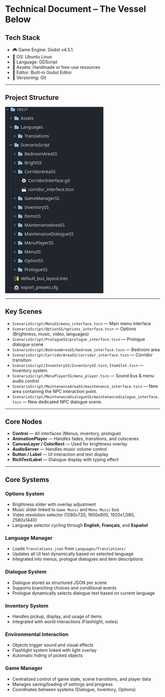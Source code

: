 # Technical Document – The Vessel Below

## Tech Stack

- 🎮 Game Engine: Godot v4.5.1.
- 🐧 OS: Ubuntu Linux
- 📜 Language: GDScript
- 🎨 Assets: Handmade or free-use resources
- 🧠 Editor: Built-in Godot Editor
- 🧬 Versioning: Git

---

## Project Structure

![Image Placeholder – Scene Structure](images/structure_placeholder.png)

---

## Key Scenes

- `ScenarioScript/MenuSS/menu_interface.tscn` — Main menu interface
- `ScenarioScript/OptionSS/options_interface.tscn` — Options (Brightness, music, video, languages)
- `ScenarioScript/PrologueSS/prologue_interface.tscn` — Prologue dialogue scene
- `ScenarioScript/BedroomAreaSS/bedroom_interface.tscn` — Bedroom area
- `ScenarioScript/CorridorAreaSS/corridor_interface.tscn` — Corridor transition
- `ScenarioScript/InventorySS/InventoryUI.tscn`, `ItemSlot.tscn` — Inventory system
- `ScenarioScript/MenuPlayerSS/menu_player.tscn` — Sound bus & menu audio control
- `ScenarioScript/MaintenanceAreaSS/maintenance_interface.tscn` — New area containing the NPC interaction point.
- `ScenarioScript/MaintenanceDialogueSS/maintenancedialogue_interface.tscn` — New dedicated NPC dialogue scene.

---

## Core Nodes

- **Control** — All interfaces (Menus, inventory, prologue)
- **AnimationPlayer** — Handles fades, transitions, and cutscenes
- **CanvasLayer / ColorRect** — Used for brightness overlay
- **AudioServer** — Handles music volume control
- **Button / Label** — UI interaction and text display
- **RichTextLabel** — Dialogue display with typing effect

---


## Core Systems

### Options System
- Brightness slider with overlay adjustment
- Music slider linked to `Game Music` and `Menu Music` bus
- Video resolution selector (1280x720, 1600x900, 1920x1,080, 2560x1440)
- Language selector cycling through **English**, **Français**, and **Español**

### Language Manager
- Loads `Translations.json` from `Languages/Translations/`
- Updates all UI text dynamically based on selected language
- Integrated into menus, prologue dialogues and item descriptions

### Dialogue System
- Dialogue stored as structured JSON per scene
- Supports branching choices and conditional events
- Prologue dynamically selects dialogue text based on current language

### Inventory System
- Handles pickup, display, and usage of items
- Integrated with world interactions (Flashlight, notes)

### Environmental Interaction
- Objects trigger sound and visual effects
- Flashlight system linked with light overlay
- Automatic hiding of picked objects

### Game Manager
- Centralized control of game state, scene transitions, and player data
- Manages saving/loading of settings and progress
- Coordinates between systems (Dialogue, Inventory, Options)
